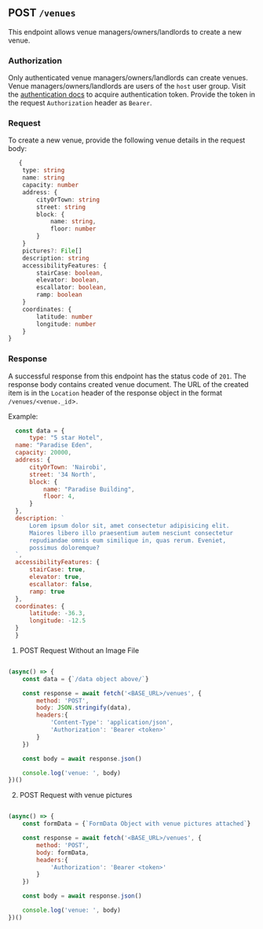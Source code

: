## POST `/venues`

This endpoint allows venue managers/owners/landlords to create a new venue.

### Authorization
Only authenticated venue managers/owners/landlords can create venues. Venue managers/owners/landlords are users of the `host` user group. Visit the [authentication docs](../authentication/authentication.md) to acquire authentication token. Provide the token in the request `Authorization` header as `Bearer`.

### Request
To create a new venue, provide the following venue details in the request body:

```typescript
   {
    type: string
    name: string
    capacity: number
    address: {
        cityOrTown: string
        street: string
        block: {
            name: string,
            floor: number
        }
    }
    pictures?: File[]
    description: string
    accessibilityFeatures: {
        stairCase: boolean,
        elevator: boolean,
        escallator: boolean,
        ramp: boolean
    }
    coordinates: {
        latitude: number
        longitude: number
    }
}
```


### Response

A successful response from this endpoint has the status code of `201`. The response body contains created venue document. The URL of the created item is in the `Location` header of the response object in the format `/venues/<venue._id`>.


Example:

  ```javascript
    const data = {
        type: "5 star Hotel",
    name: "Paradise Eden",
    capacity: 20000,
    address: {
        cityOrTown: 'Nairobi',
        street: '34 North',
        block: {
            name: "Paradise Building",
            floor: 4,
        }
    },
    description: `
        Lorem ipsum dolor sit, amet consectetur adipisicing elit. 
        Maiores libero illo praesentium autem nesciunt consectetur 
        repudiandae omnis eum similique in, quas rerum. Eveniet, 
        possimus doloremque?
    `,
    accessibilityFeatures: {
        stairCase: true,
        elevator: true,
        escallator: false,
        ramp: true
    },
    coordinates: {
        latitude: -36.3,
        longitude: -12.5
    }
    }
```

1. POST Request Without an Image File

```javascript

(async() => {
    const data = {`/data object above/`}

    const response = await fetch('<BASE_URL>/venues', {
        method: 'POST',
        body: JSON.stringify(data),
        headers:{
            'Content-Type': 'application/json',
            'Authorization': 'Bearer <token>'
        }
    })

    const body = await response.json()

    console.log('venue: ', body)
})()
```

2. POST Request with venue pictures

```javascript

(async() => {
    const formData = {`FormData Object with venue pictures attached`}

    const response = await fetch('<BASE_URL>/venues', {
        method: 'POST',
        body: formData,
        headers:{
            'Authorization': 'Bearer <token>'
        }
    })

    const body = await response.json()

    console.log('venue: ', body)
})()
```